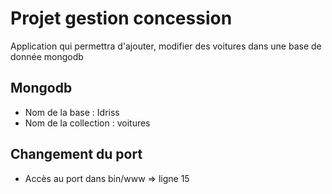 # Projet gestion concession 

Application qui permettra d'ajouter, modifier des voitures dans une base de donnée mongodb

## Mongodb
- Nom de la base : Idriss
- Nom de la collection : voitures

## Changement du port
- Accès au port dans bin/www => ligne 15

##

